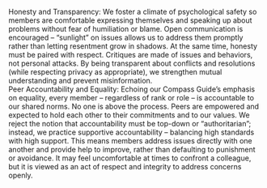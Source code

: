 Honesty and Transparency: We foster a climate of psychological safety so members are comfortable expressing themselves and speaking up about problems without fear of humiliation or blame. Open communication is encouraged – “sunlight” on issues allows us to address them promptly rather than letting resentment grow in shadows. At the same time, honesty must be paired with respect. Critiques are made of issues and behaviors, not personal attacks. By being transparent about conflicts and resolutions (while respecting privacy as appropriate), we strengthen mutual understanding and prevent misinformation.  
Peer Accountability and Equality: Echoing our Compass Guide’s emphasis on equality, every member – regardless of rank or role – is accountable to our shared norms. No one is above the process. Peers are empowered and expected to hold each other to their commitments and to our values. We reject the notion that accountability must be top-down or “authoritarian”; instead, we practice supportive accountability – balancing high standards with high support. This means members address issues directly with one another and provide help to improve, rather than defaulting to punishment or avoidance. It may feel uncomfortable at times to confront a colleague, but it is viewed as an act of respect and integrity to address concerns openly.